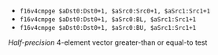 * `f16v4cmpge $aDst0:Dst0+1, $aSrc0:Src0+1, $aSrc1:Src1+1`
* `f16v4cmpge $aDst0:Dst0+1, $aSrc0:BL, $aSrc1:Src1+1`
* `f16v4cmpge $aDst0:Dst0+1, $aSrc0:BU, $aSrc1:Src1+1`

*Half-precision* 4-element vector greater-than or equal-to test

